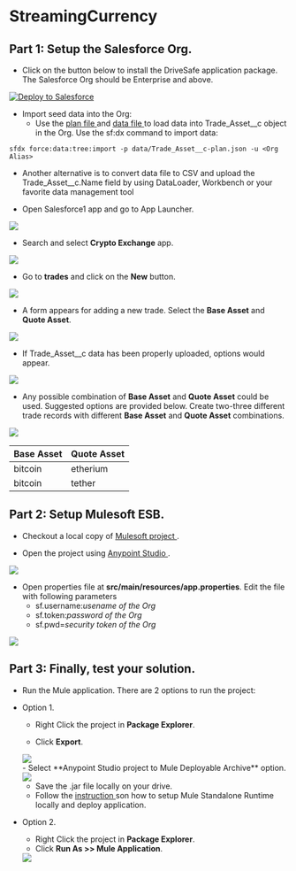 # StreamingCurrency

## Part 1: Setup the Salesforce Org.

- Click on the button below to install the DriveSafe application package. The Salesforce Org should be Enterprise and above.

<a href="https://githubsfdeploy.herokuapp.com?owner=kaul-vineet&amp;repo=StreamingCurrency-sf">
  <img src="https://raw.githubusercontent.com/afawcett/githubsfdeploy/master/src/main/webapp/resources/img/deploy.png" alt="Deploy to Salesforce" />
</a>

- Import seed data into the Org:
  - Use the <a href="https://github.com/kaul-vineet/StreamingCurrency-sf/blob/master/data/Trade_Asset__c-plan.json"> plan file </a> and <a href="https://github.com/kaul-vineet/StreamingCurrency-sf/blob/master/data/Trade_Asset__cs.json"> data file </a> to load data into Trade_Asset__c object in the Org. Use the sf:dx command to import data:

```sfdx force:data:tree:import -p data/Trade_Asset__c-plan.json -u <Org Alias>```
  
  - Another alternative is to convert data file to CSV and upload the Trade_Asset__c.Name field by using DataLoader, Workbench or your favorite data management tool 

- Open Salesforce1 app and go to App Launcher.
<img src="https://github.com/kaul-vineet/StreamingCurrency-sf/blob/master/images/24899C74-328D-48E5-8C55-F756E1AAFD3E.png">

- Search and select **Crypto Exchange** app.
<img src="https://github.com/kaul-vineet/StreamingCurrency-sf/blob/master/images/BB7369D3-5BFA-4D26-8C39-44381A01DBA6.png">

- Go to **trades** and click on the **New** button.
<img src="https://github.com/kaul-vineet/StreamingCurrency-sf/blob/master/images/9E495286-E6D0-4CC0-A644-21047D83B442.png">

- A form appears for adding a new trade. Select the **Base Asset** and **Quote Asset**. 
<img src="https://github.com/kaul-vineet/StreamingCurrency-sf/blob/master/images/35B622F5-0E3E-4E76-ABD4-C53BDA03851E.png">
  
- If Trade_Asset__c data has been properly uploaded, options would appear.
<img src="https://github.com/kaul-vineet/StreamingCurrency-sf/blob/master/images/5CDE6986-8C59-4E17-9256-A3C112BD8F0A.png">

- Any possible combination of **Base Asset** and **Quote Asset** could be used. Suggested options are provided below. Create two-three different trade records with different **Base Asset** and **Quote Asset** combinations.
<img src="https://github.com/kaul-vineet/StreamingCurrency-sf/blob/master/images/0FB182B4-D9AC-4F9D-AC10-82D77DBFF81B.png">
  
Base Asset   | Quote Asset
------------ | -------------
bitcoin      | etherium
bitcoin      | tether
                                                                                                                           

## Part 2: Setup Mulesoft ESB.

- Checkout a local copy of <a href="https://github.com/kaul-vineet/StreamingCurrency-mule/tree/master"> Mulesoft project </a>.

- Open the project using <a href="https://www.mulesoft.com/platform/studio"> Anypoint Studio </a>.
<img src="https://github.com/kaul-vineet/StreamingCurrency-sf/blob/master/images/mule-project.png">

- Open properties file at **src/main/resources/app.properties**. Edit the file with following parameters
  - sf.username:*usename of the Org*
  - sf.token:*password of the Org*
  - sf.pwd=*security token of the Org*
<img src="https://github.com/kaul-vineet/StreamingCurrency-sf/blob/master/images/mule-properties.png">

## Part 3: Finally, test your solution.

- Run the Mule application. There are 2 options to run the project: 
 - Option 1.
   - Right Click the project in **Package Explorer**.
   
   - Click **Export**. 
   <img src="https://github.com/kaul-vineet/StreamingCurrency-sf/blob/master/images/mule-export-option.png">
   <br>
   - Select **Anypoint Studio project to Mule Deployable Archive** option.
   <img src='https://github.com/kaul-vineet/StreamingCurrency-sf/blob/master/images/mule-export.png'>
   
   - Save the .jar file locally on your drive. 
   - Follow the <a href="https://www.apisero.com/setup-mule-standalone-runtime-locally-and-reploy-application/"> instruction </a> son how to setup Mule Standalone Runtime locally and deploy application.

 - Option 2.
   - Right Click the project in **Package Explorer**.
   - Click **Run As >> Mule Application**.
   <img src="https://github.com/kaul-vineet/StreamingCurrency-sf/blob/master/images/mule-run.png">
